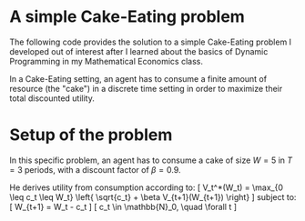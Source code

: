 # **A simple Cake-Eating problem**
The following code provides the solution to a simple Cake-Eating problem I developed out of interest after I learned about the 
basics of Dynamic Programming in my Mathematical Economics class. 

In a Cake-Eating setting, an agent has to consume a finite amount of resource (the "cake") in 
a discrete time setting in order to maximize their total discounted utility. 

# **Setup of the problem**
In this specific problem, an agent has to consume a cake of size $W=5$ in $T=3$ periods,
with a discount factor of $\beta=0.9$. 

He derives utility from consumption according to:
\[
V_t^*(W_t) = \max_{0 \leq c_t \leq W_t} \left\{ \sqrt{c_t} + \beta V_{t+1}(W_{t+1}) \right\}
\]
subject to:
\[
W_{t+1} = W_t - c_t
\]
\[
c_t \in \mathbb{N}_0, \quad \forall t
\]


